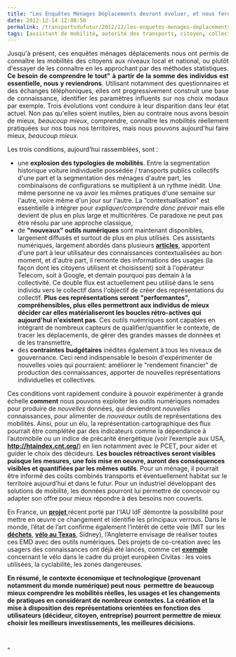 ```yaml
---
title: "Les Enquêtes Ménages Déplacements devront évoluer, et nous ferons (beaucoup) mieux ..."
date: 2012-12-14 12:08:50
permalink: /transportsdufutur/2012/12/les-enquetes-menages-deplacements-vont-disparaitre-mais-nous-ferons-beaucoup-mieux.html
tags: [assistant de mobilité, autorité des transports, citoyen, collectivité, enquete]
---
```


<p style="text-align: justify">Jusqu'à présent, ces enquêtes ménages déplacements nous ont permis de connaître les mobilités des citoyens aux niveaux local et national, ou plutôt d'essayer de les connaître en les approchant par des méthodes statistiques. <strong>Ce besoin de comprendre le tout" à partir de la somme des individus est essentielle, nous y reviendrons</strong>. Utilisant notamment des questionnaires et des échanges téléphoniques, elles ont progressivement construit une base de connaissance, identifier les paramètres influents sur nos choix modaux par exemple. Trois évolutions vont conduire à leur disparition dans leur état actuel. Non pas qu'elles soient inutiles, bien au contraire nous avons besoin de mieux, <em>beaucoup mieux</em>, comprendre, connaître les mobilités réellement pratiquées sur nos tous nos territoires, mais nous pouvons aujourd'hui faire mieux, <em>beaucoup mieux</em>.</p> <p style=""text-align: justify"">Les trois conditions, aujourd'hui rassemblées, sont : </p>   <!--more-->  <ul> <li> <div style=""text-align: justify"">une <strong>explosion des typologies de mobilités</strong>. Entre la segmentation historique voiture individuelle possédée / transports publics collectifs d'une part et la segmentation des ménages d'autre part, les combinaisons de configurations se multiplient à un rythme inédit. Une même personne ne va avoir les mêmes pratiques d'une semaine sur l'autre, voire même d'un jour sur l'autre. La "contextualisation" est essentielle à intégrer pour <em>expliquer/comprendre donc prévoir</em> mais elle devient de plus en plus large et multicritères. Ce paradoxe ne peut pas être résolu par une approche classique,</div> </li> <li> <div style=""text-align: justify"">de <strong>"nouveaux" outils numériques</strong> sont maintenant disponibles, largement diffusés et surtout de plus en plus utilisés. Ces assistants numériques, largement abordés dans plusieurs <strong><a href="https://gabrielplassat.github.io/transportsdufutur/2010/11/metanote-tdf-10-nous-etions-nous-sommes-et-nous-serons-des-cyborgs-lassistant-personnel-de-mobilite.html"" target=""_blank"">articles</a></strong>, apportent d'une part à leur utilisateur des connaissances contextualisées au bon moment, et d'autre part, il remonte des informations des usages (la façon dont les citoyens utilisent et choisissent) soit à l'opérateur Telecom, soit à Google, et demain pourquoi pas demain à la collectivité. Ce double flux est actuellement peu utilisé dans le sens individu vers le collectif dans l'objectif de créer des représentations du collectif. <strong>Plus ces représentations seront "performantes", compréhensibles, plus elles permettront aux individus de mieux décider car elles matérialiseront les boucles rétro-actives qui aujourd'hui n'existent pas</strong>. Ces outils nuémriques sont capables en intégrant de nombreux capteurs de qualifier/quantifier le contexte, de tracer les déplacements, de gérer des grandes masses de données et de les transmettre,</div> </li> <li>des <strong>contraintes budgétaires</strong> inédites également à tous les niveaux de gouvernance. Ceci rend indispensable le besoin d'expérimenter de nouvelles voies qui pourraient: améliorer le "rendement financier" de production des connaissances, apporter de nouvelles représentations individuelles et collectives.</li> </ul> <p style=""text-align: justify"">Ces conditions vont rapidement conduire à pouvoir expérimenter à grande échelle <strong>comment</strong> nous pouvons exploiter les outils numériques nomades pour produire de <em>nouvelles</em> données, qui deviendront <em>nouvelles</em> connaissances, pour alimenter de <em>nouveaux</em> outils de représentations des mobilités. Ainsi, pour un élu, la représentation cartographique des flux pourrait être complétée par des indicateurs comme la dépendance à l’automobile ou un indice de précarité énergétique (voir l’exemple aux USA, <strong><a href=""http://htaindex.cnt.org/"">http://htaindex.cnt.org/</a></strong>) en lien notamment avec le PCET, pour aider et guider le choix des décideurs. <strong>Les boucles rétroactives seront visibles puisque les mesures, une fois mise en oeuvre, auront des conséquences visibles et quantifiées par les mêmes outils</strong>. Pour un ménage, il pourrait être informé des coûts combinés transports et éventuellement habitat sur le territoire aujourd’hui et dans le futur. Pour un industriel développant des solutions de mobilité, les données pourront lui permettre de concevoir ou adapter son offre pour mieux répondre à des besoins non couverts.</p> <p style=""text-align: justify"">En France, un <a href=""http://www.iau-idf.fr/egtpargps"" target=""_blank""><strong>projet</strong> </a>récent porté par l'IAU IdF démontre la possibilité pour mettre en œuvre ce changement et identifie les principaux verrous. Dans le monde, l’état de l’art confirme également l’intérêt de cette voie (MIT sur les <strong><a href=""http://senseable.mit.edu/trashtrack/"" target=""_blank"">déchets</a></strong>, <strong><a href=""http://fr.slideshare.net/transportsdufutur/hudson-11-3569"" target=""_blank"">vélo au Texas</a></strong>, Sidney), l’Angleterre envisage de réaliser toutes ces EMD avec des outils numériques. Des projets de co-création avec les usagers des connaissances ont déjà été lancés, comme cet <a href=""http://www.civitas-mimosa.eu/main/index.php?option=com_content&view=article&id=340:european-cycling-challenge-2012-in-bologna&catid=45:articlesfrontpage"" target=""_blank""><strong>exemple</strong> </a>concernant le vélo dans le cadre du projet européen Civitas : les voies utilisées, la cyclabilité, les zones dangereuses.</p> <p style=""text-align: justify""> <strong>En résumé, le contexte économique et technologique (provenant notamment du monde numérique) peut nous  permettre de beaucoup mieux comprendre les mobilités réelles, les usages et les changements de pratiques en considérant de nombreux contextes. La création et la mise à disposition des représentations orientées en fonction des utilisateurs (décideur, citoyen, entreprise) pourront permettre de mieux choisir les meilleurs investissements, les meilleures décisions.</strong></p> <p style=""text-align: justify""> </p> <ul> </ul>"
